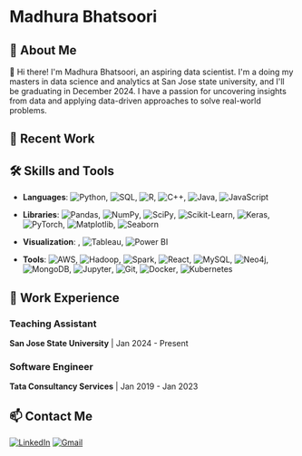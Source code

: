 # Madhura Bhatsoori

## 🚀 About Me
👋 Hi there! I'm Madhura Bhatsoori, an aspiring data scientist. I'm a doing my masters in data science and analytics at San Jose state university, and I'll be graduating in December 2024. I have a passion for uncovering insights from data and applying data-driven approaches to solve real-world problems.

## 📌 Recent Work

## 🛠 Skills and Tools

- **Languages**: ![Python](https://img.shields.io/badge/Python-3776AB?style=flat&logo=python&logoColor=white), ![SQL](https://img.shields.io/badge/SQL-4479A1?style=flat&logo=sql&logoColor=white), ![R](https://img.shields.io/badge/R-276DC3?style=flat&logo=r&logoColor=white), ![C++](https://img.shields.io/badge/C++-00599C?style=flat&logo=c%2B%2B&logoColor=white), ![Java](https://img.shields.io/badge/Java-007396?style=flat&logo=java&logoColor=white), ![JavaScript](https://img.shields.io/badge/JavaScript-F7DF1E?style=flat&logo=javascript&logoColor=black)

- **Libraries**: ![Pandas](https://img.shields.io/badge/Pandas-150458?style=flat&logo=pandas&logoColor=white), ![NumPy](https://img.shields.io/badge/NumPy-013243?style=flat&logo=numpy&logoColor=white), ![SciPy](https://img.shields.io/badge/SciPy-8CAAE6?style=flat&logo=scipy&logoColor=white), ![Scikit-Learn](https://img.shields.io/badge/Scikit--Learn-F7931E?style=flat&logo=scikit-learn&logoColor=white), ![Keras](https://img.shields.io/badge/Keras-D00000?style=flat&logo=keras&logoColor=white), ![PyTorch](https://img.shields.io/badge/PyTorch-EE4C2C?style=flat&logo=pytorch&logoColor=white), ![Matplotlib](https://img.shields.io/badge/Matplotlib-00457C?style=flat&logo=matplotlib&logoColor=white), ![Seaborn](https://img.shields.io/badge/Seaborn-3776AB?style=flat&logoColor=white)

- **Visualization**: , ![Tableau](https://img.shields.io/badge/Tableau-E97627?style=flat&logo=tableau&logoColor=white), ![Power BI](https://img.shields.io/badge/Power_BI-F2C811?style=flat&logo=power-bi&logoColor=black)

- **Tools**: ![AWS](https://img.shields.io/badge/AWS-232F3E?style=flat&logo=amazon-aws&logoColor=white), ![Hadoop](https://img.shields.io/badge/Hadoop-66CCFF?style=flat&logo=apache-hadoop&logoColor=black), ![Spark](https://img.shields.io/badge/Spark-E25A1C?style=flat&logo=apache-spark&logoColor=white), ![React](https://img.shields.io/badge/React-61DAFB?style=flat&logo=react&logoColor=black), ![MySQL](https://img.shields.io/badge/MySQL-4479A1?style=flat&logo=mysql&logoColor=white), ![Neo4j](https://img.shields.io/badge/Neo4j-008CC1?style=flat&logo=neo4j&logoColor=white), ![MongoDB](https://img.shields.io/badge/MongoDB-47A248?style=flat&logo=mongodb&logoColor=white), ![Jupyter](https://img.shields.io/badge/Jupyter-F37626?style=flat&logo=jupyter&logoColor=white), ![Git](https://img.shields.io/badge/Git-F05032?style=flat&logo=git&logoColor=white), ![Docker](https://img.shields.io/badge/Docker-2496ED?style=flat&logo=docker&logoColor=white), ![Kubernetes](https://img.shields.io/badge/Kubernetes-326CE5?style=flat&logo=kubernetes&logoColor=white)

## 💼 Work Experience

### Teaching Assistant
**San Jose State University** | Jan 2024 - Present
### Software Engineer
**Tata Consultancy Services** | Jan 2019 - Jan 2023

## 📫 Contact Me
[![LinkedIn](https://img.shields.io/badge/LinkedIn-0077B5?style=flat&logo=linkedin&logoColor=white)](https://www.linkedin.com/in/madhurakbhatsoori)
[![Gmail](https://img.shields.io/badge/Gmail-D14836?style=flat&logo=gmail&logoColor=white)](mailto:madhurakrishna.bhatsoori@sjsu.edu)






